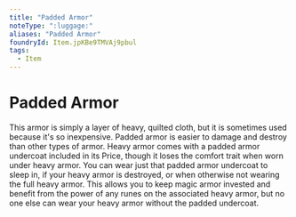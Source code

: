 ```yaml
---
title: "Padded Armor"
noteType: ":luggage:"
aliases: "Padded Armor"
foundryId: Item.jpKBe9TMVAj9pbul
tags:
  - Item
---
```


# Padded Armor

This armor is simply a layer of heavy, quilted cloth, but it is sometimes used because it's so inexpensive. Padded armor is easier to damage and destroy than other types of armor. Heavy armor comes with a padded armor undercoat included in its Price, though it loses the comfort trait when worn under heavy armor. You can wear just that padded armor undercoat to sleep in, if your heavy armor is destroyed, or when otherwise not wearing the full heavy armor. This allows you to keep magic armor invested and benefit from the power of any runes on the associated heavy armor, but no one else can wear your heavy armor without the padded undercoat.
